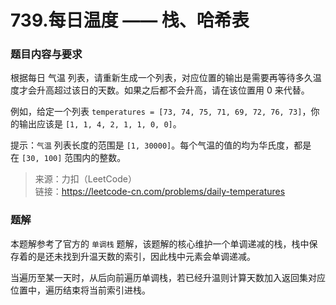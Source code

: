 # 739.每日温度 —— 栈、哈希表

### 题目内容与要求

根据每日 气温 列表，请重新生成一个列表，对应位置的输出是需要再等待多久温度才会升高超过该日的天数。如果之后都不会升高，请在该位置用 0 来代替。

例如，给定一个列表 `temperatures = [73, 74, 75, 71, 69, 72, 76, 73]`，你的输出应该是 `[1, 1, 4, 2, 1, 1, 0, 0]`。

提示：`气温` 列表长度的范围是 `[1, 30000]`。每个气温的值的均为华氏度，都是在 `[30, 100]` 范围内的整数。

> 来源：力扣（LeetCode）\
链接：https://leetcode-cn.com/problems/daily-temperatures

### 题解

本题解参考了官方的 `单调栈` 题解，该题解的核心维护一个单调递减的栈，栈中保存着的是还未找到升温天数的索引，因此栈中元素会单调递减。

当遍历至某一天时，从后向前遍历单调栈，若已经升温则计算天数加入返回集对应位置中，遍历结束将当前索引进栈。
